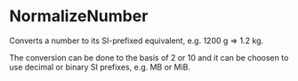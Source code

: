 # NormalizeNumber

Converts a number to its SI-prefixed equivalent, e.g. 1200 g => 1.2 kg.

The conversion can be done to the basis of 2 or 10 and it can be choosen to use decimal or binary SI prefixes, e.g. MB or MiB.
